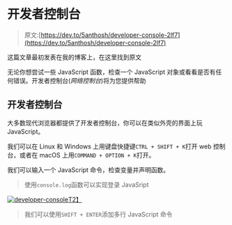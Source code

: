 # 开发者控制台

> 原文:[https://dev.to/5anthosh/developer-console-2lf7](https://dev.to/5anthosh/developer-console-2lf7)

这篇文章最初发表在我的博客上，在这里找到原文

无论你想尝试一些 JavaScript 函数，检查一个 JavaScript 对象或看看是否有任何错误。开发者控制台(*网络控制台*)将为您提供帮助

## [](#developer-console)**开发者控制台**

大多数现代浏览器都提供了开发者控制台，你可以在类似外壳的界面上玩 JavaScript。

我们可以在 Linux 和 Windows 上用键盘快捷键`CTRL + SHIFT + K`打开 web 控制台，或者在 macOS 上用`COMMAND + OPTION + K`打开。

我们可以输入一个 JavaScript 命令，检查变量并声明函数。

> 使用`console.log`函数可以实现登录 JavaSript

[![developer-console](../Images/2631c190157b6ef75263e14f21d9dbad.png)T2】](https://res.cloudinary.com/practicaldev/image/fetch/s--wR_VhpSo--/c_limit%2Cf_auto%2Cfl_progressive%2Cq_auto%2Cw_880/https://santhoshkumarr0.github.io/img/developer-console.png)

> 我们可以使用`SHIFT + ENTER`添加多行 JavaScript 命令